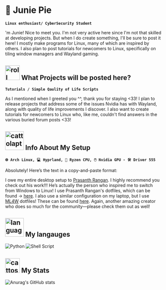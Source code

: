 #  🌺 Junie Pie 






**`Linux enthusiast/ CyberSecurity Student`**

'm Junie! Nice to meet you. I'm not very active here since I'm not that skilled at developing projects. But when I do create something, I'll be sure to post it here! I mostly make programs for Linux, many of which are inspired by others. I also plan to post tutorials for newcomers to Linux, specifically on tiling window managers and Wayland gaming.

## <img src="https://github.com/user-attachments/assets/21cf3f72-4a3d-4e3a-971f-f915d868782e" alt="roll" width="47" /> What Projects will be posted here? 

**`Tutorials / Simple Qaulity of Life Scripts`**

As I mentioned when I greeted you ^^, thank you for staying <33! I plan to release projects that address some of the issues Nvidia has with Wayland, along with quality of life improvements I discover. I also want to create tutorials for newcomers to Linux who, like me, couldn't find answers in the various buried forum posts <33!


##  <img src="https://github.com/user-attachments/assets/f6bbd42c-bc15-4aef-b22b-d09a764da958" alt="cattolaptop" width="60" /> Info About My Setup
**`🌐 Arch Linux, 💻 Hyprland, 📡 Ryzen CPU, 🖱️ Nvidia GPU - 🛠️ Driver 555 `**

Absolutely! Here’s the text in a copy-and-paste format:

I owe my entire desktop setup to [Prasanth Rangan](https://www.github.com/prasanthrangan). I highly recommend you check out his work!!! He’s actually the person who inspired me to switch from Windows to Linux! I use Prasanth Rangan's dotfiles, which can be found -> [here](https://github.com/prasanthrangan/hyprdots). I also use a similar configuration on my laptop, but I use [ML4W](https://github.com/mylinuxforwork) dotfiles! These can be found [here](https://github.com/mylinuxforwork/dotfiles). Again, another amazing creator who does so much for the community—please check them out as well!

##  <img src="https://github.com/user-attachments/assets/2b6d36ff-bc0d-4f44-bf58-b81a090fd07c" alt="languages" height="60" /> My langauges
 ![Python](https://img.shields.io/badge/python-3670A0?style=for-the-badge&logo=python&logoColor=ffdd54) ![Shell Script](https://img.shields.io/badge/shell_script-%23121011.svg?style=for-the-badge&logo=gnu-bash&logoColor=white)

## <img src="https://github.com/user-attachments/assets/c5c0452e-1f4e-4a05-affe-0f86eba44101" alt="cattostats" height="47" /> My Stats


![Anurag's GitHub stats](https://github-readme-stats.vercel.app/api?username=juniepi&show_icons=true&theme=tokyonight)
